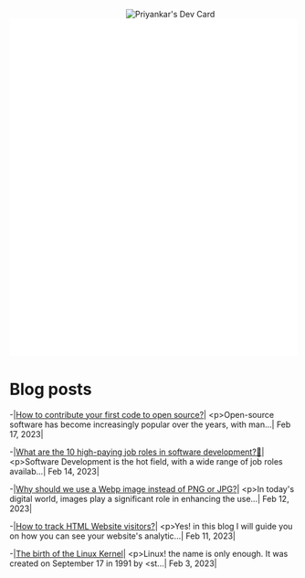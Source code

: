 
<a href="https://app.daily.dev/priyankarpal"><img src="https://github.com/priyankarpal/priyankarpal/blob/main/devcard.svg" width="300" align="right" alt="Priyankar's Dev Card"/></a>

![Metrics](/github-metrics.svg)
# Blog posts
<!-- BLOG-POST-LIST:START -->
 -|[How to contribute your first code to open source?](https://itspp.hashnode.dev/how-to-contribute-your-first-code-to-open-source)| &lt;p&gt;Open-source software has become increasingly popular over the years, with man...| Feb 17, 2023| 

 -|[What are the 10 high-paying job roles in software development?🤔](https://itspp.hashnode.dev/what-are-the-10-high-paying-job-roles-in-software-development)| &lt;p&gt;Software Development is the hot field, with a wide range of job roles availab...| Feb 14, 2023| 

 -|[Why should we use a Webp image instead of PNG or JPG?](https://itspp.hashnode.dev/why-should-we-use-a-webp-image-instead-of-png-or-jpg)| &lt;p&gt;In today&#39;s digital world, images play a significant role in enhancing the use...| Feb 12, 2023| 

 -|[How to track HTML Website visitors?](https://itspp.hashnode.dev/how-to-track-html-website-visitors)| &lt;p&gt;Yes! in this blog I will guide you on how you can see your website&#39;s analytic...| Feb 11, 2023| 

 -|[The birth of the Linux Kernel](https://itspp.hashnode.dev/the-birth-of-the-linux-kernel)| &lt;p&gt;Linux! the name is only enough. It was created on September 17 in 1991 by &lt;st...| Feb 3, 2023| 
<!-- BLOG-POST-LIST:END -->
